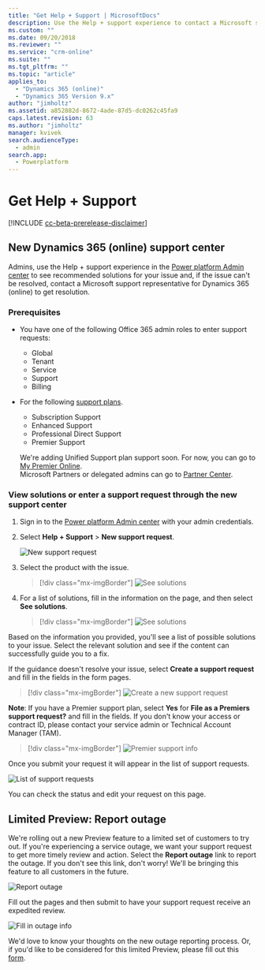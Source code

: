 ```yaml
---
title: "Get Help + Support | MicrosoftDocs"
description: Use the Help + support experience to contact a Microsoft support representative for Dynamics 365 (online) to get resolution for your issue.
ms.custom: ""
ms.date: 09/20/2018
ms.reviewer: ""
ms.service: "crm-online"
ms.suite: ""
ms.tgt_pltfrm: ""
ms.topic: "article"
applies_to: 
  - "Dynamics 365 (online)"
  - "Dynamics 365 Version 9.x"
author: "jimholtz"
ms.assetid: a852882d-8672-4ade-87d5-dc0262c45fa9
caps.latest.revision: 63
ms.author: "jimholtz"
manager: kvivek
search.audienceType: 
  - admin
search.app: 
  - Powerplatform
---
```

# Get Help + Support 

[!INCLUDE [cc-beta-prerelease-disclaimer](../includes/cc-beta-prerelease-disclaimer.md)]

## New Dynamics 365 (online) support center 

Admins, use the Help + support experience in the [Power platform Admin center](https://docs.microsoft.com/power-platform/admin/admin-guide) to see recommended solutions for your issue and, if the issue can't be resolved, contact a Microsoft support representative for Dynamics 365 (online) to get resolution. 

### Prerequisites

-  You have one of the following Office 365 admin roles to enter support requests:
 
   - Global
   - Tenant
   - Service
   - Support
   - Billing

-  For the following [support plans](https://www.microsoft.com/en-us/dynamics365/support).
   
   - Subscription Support
   - Enhanced Support
   - Professional Direct Support
   - Premier Support

   We're adding Unified Support plan support soon. For now, you can go to [My Premier Online](https://support.microsoft.com/en-us/premier). <br />
   Microsoft Partners or delegated admins can go to [Partner Center](https://partnercenter.microsoft.com/en-us/partner/home).

### View solutions or enter a support request through the new support center

1. Sign in to the [Power platform Admin center](https://admin.powerplatform.microsoft.com/) with your admin credentials.

2. Select **Help + Support** > **New support request**.

   ![New support request](media/new-support-request.png "New support request")

3. Select the product with the issue.

   > [!div class="mx-imgBorder"] 
   > ![](media/suport-which-product.png "See solutions")

4. For a list of solutions, fill in the information on the page, and then select **See solutions**.

   > [!div class="mx-imgBorder"] 
   > ![](media/create-support-ticket.png "See solutions")

Based on the information you provided, you'll see a list of possible solutions to your issue. Select the relevant solution and see if the content can successfully guide you to a fix. 

If the guidance doesn't resolve your issue, select **Create a support request** and fill in the fields in the form pages.

> [!div class="mx-imgBorder"] 
> ![](media/support-request-page2.png "Create a new support request")

**Note**: If you have a Premier support plan, select **Yes** for **File as a Premiers support request?** and fill in the fields. If you don't know your access or contract ID, please contact your service admin or Technical Account Manager (TAM).

> [!div class="mx-imgBorder"] 
> ![](media/premier-support.png "Premier support info")

Once you submit your request it will appear in the list of support requests.

![List of support requests](media/support-ticket-list.png "List of support requests")

You can check the status and edit your request on this page.
  
## Limited Preview: Report outage
We're rolling out a new Preview feature to a limited set of customers to try out. If you're experiencing a service outage, we want your support request to get more timely review and action. Select the **Report outage** link to report the outage. If you don't see this link, don't worry! We'll be bringing this feature to all customers in the future.

![Report outage](media/new-report-outage.png "Report outage")

Fill out the pages and then submit to have your support request receive an expedited review.

![Fill in outage info](media/report-outage-page-one.png "Fill in outage info")

We'd love to know your thoughts on the new outage reporting process. Or, if you'd like to be considered for this limited Preview, please fill out this [form](https://forms.office.com/Pages/ResponsePage.aspx?id=v4j5cvGGr0GRqy180BHbR-5Axi2KMXdNi_1eF9P36tZUN1FUQkJLNVBZVVlOSVk0T0tIQTBIMk9VOC4u).
